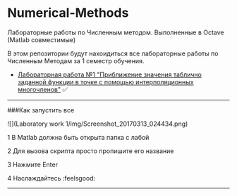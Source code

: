 # Numerical-Methods
Лабораторные работы по Численным методом. Выполненные в Octave (Matlab совместимые)

В этом репозитории будут нахоидиться все лабораторные работы по Численным Методам за 1 семестр обучения.

* [Лабораторная работа №1 "Приближение значения таблично заданной функции в точке с помощью интерполяционных многочленов"](https://github.com/mr8bit/Numerical-Methods/tree/master/Laboratory%20work%201) :white_check_mark:


***
###Как запустить все

![](Laboratory work 1/img/Screenshot_20170313_024434.png) 

 1 В Matlab должна быть открыта папка с лабой
 
 2 Для вызова скрипта просто пропишите его название

 3 Нажмите Enter
 
 4 Наслаждайтесь :feelsgood: 
***
